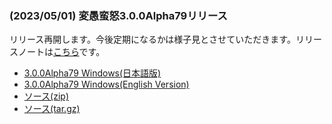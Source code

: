 
### (2023/05/01) 変愚蛮怒3.0.0Alpha79リリース
リリース再開します。今後定期になるかは様子見とさせていただきます。リリースノートは[こちら](https://github.com/hengband/hengband/releases/tag/3.0.0Alpha79)です。

- [3.0.0Alpha79 Windows(日本語版)](https://github.com/hengband/hengband/releases/download/3.0.0Alpha79/Hengband-3.0.0Alpha79-jp.zip)
- [3.0.0Alpha79 Windows(English Version)](https://github.com/hengband/hengband/releases/download/3.0.0Alpha79/Hengband-3.0.0Alpha79-en.zip)
- [ソース(zip)](https://github.com/hengband/hengband/archive/3.0.0Alpha79.zip)
- [ソース(tar.gz)](https://github.com/hengband/hengband/archive/3.0.0Alpha79.tar.gz)

